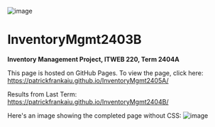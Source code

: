 ![image](https://github.com/PatrickFrankAIU/GradeManagerProject/assets/134087916/b5d814bf-e38f-456f-8f9c-cb5a98fb52fa)

# InventoryMgmt2403B
**Inventory Management Project, ITWEB 220, Term 2404A**

This page is hosted on GitHub Pages. To view the page, click here:
https://patrickfrankaiu.github.io/InventoryMgmt2405A/

Results from Last Term: 
https://patrickfrankaiu.github.io/InventoryMgmt2404B/

Here's an image showing the completed page without CSS: 
![image](https://github.com/user-attachments/assets/7df5e498-9b7c-40e0-888d-7ab86f6b1481)
